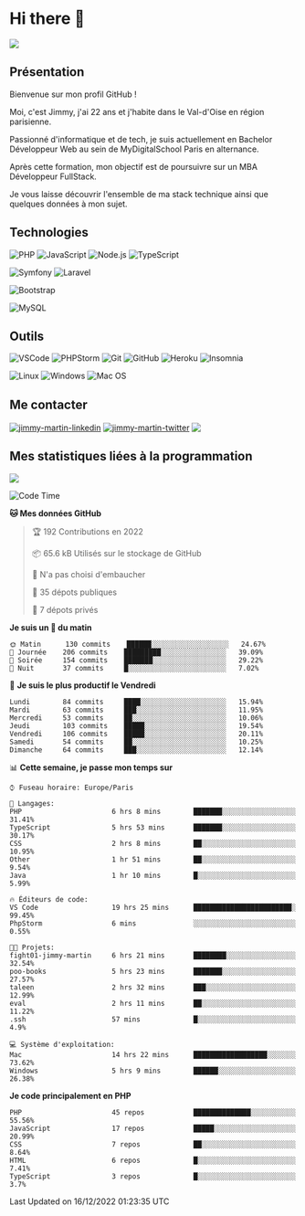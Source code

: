 # Hi there 👋

![](https://komarev.com/ghpvc/?username=jimmy-martin&color=1a1b27)

<!--
**jimmy-martin/jimmy-martin** is a ✨ _special_ ✨ repository because its `README.md` (this file) appears on your GitHub profile.

Here are some ideas to get you started:

- 🔭 I’m currently working on ...
- 🌱 I’m currently learning ...
- 👯 I’m looking to collaborate on ...
- 🤔 I’m looking for help with ...
- 💬 Ask me about ...
- 📫 How to reach me: ...
- 😄 Pronouns: ...
- ⚡ Fun fact: ...
-->

## Présentation

Bienvenue sur mon profil GitHub !

Moi, c'est Jimmy, j'ai 22 ans et j'habite dans le Val-d'Oise en région parisienne.

Passionné d'informatique et de tech, je suis actuellement en Bachelor Développeur Web au sein de MyDigitalSchool Paris en alternance.

Après cette formation, mon objectif est de poursuivre sur un MBA Développeur FullStack.

Je vous laisse découvrir l'ensemble de ma stack technique ainsi que quelques données à mon sujet.

## Technologies

<div>

![PHP](https://img.shields.io/badge/PHP-777BB4?style=for-the-badge&logo=php&logoColor=white) ![JavaScript](https://img.shields.io/badge/JavaScript-F7DF1E?style=for-the-badge&logo=javascript&logoColor=black) ![Node.js](https://img.shields.io/badge/Node.js-43853D?style=for-the-badge&logo=node.js&logoColor=white) ![TypeScript](https://img.shields.io/badge/TypeScript-007ACC?style=for-the-badge&logo=typescript&logoColor=white)

</div>
<div>

![Symfony](https://img.shields.io/badge/Symfony-092E20?style=for-the-badge&logo=symfony&logoColor=white) ![Laravel](https://img.shields.io/badge/Laravel-FF2D20?style=for-the-badge&logo=laravel&logoColor=white)

</div>
<div>

![Bootstrap](https://img.shields.io/badge/Bootstrap-563D7C?style=for-the-badge&logo=bootstrap&logoColor=white)

</div>
<div>

![MySQL](https://img.shields.io/badge/MySQL-4479A1?style=for-the-badge&logo=mysql&logoColor=white)

</div>

## Outils

![VSCode](https://img.shields.io/badge/VSCode-007ACC?style=for-the-badge&logo=visual-studio-code&logoColor=white)
![PHPStorm](http://img.shields.io/badge/-PHPStorm-181717?style=for-the-badge&logo=phpstorm&logoColor=white)
![Git](https://img.shields.io/badge/Git-E44C30?style=for-the-badge&logo=git&logoColor=white)
![GitHub](https://img.shields.io/badge/GitHub-100000?style=for-the-badge&logo=github&logoColor=white)
![Heroku](https://img.shields.io/badge/Heroku-6762a6?style=for-the-badge&logo=heroku&logoColor=white)
![Insomnia](https://img.shields.io/badge/Insomnia-5600cd?style=for-the-badge&logo=insomnia&logoColor=white)

![Linux](https://img.shields.io/badge/Linux-FCC624?style=for-the-badge&logo=linux&logoColor=white)
![Windows](https://img.shields.io/badge/Windows-0078D6?style=for-the-badge&logo=windows&logoColor=white)
![Mac OS](https://img.shields.io/badge/mac%20os-000000?style=for-the-badge&logo=apple&logoColor=white)

## Me contacter

<p>
<a href="https://www.linkedin.com/in/jimmy-martin-dev/" target="blank"><img align="center" src="https://img.shields.io/badge/-LinkedIn-0077B5?style=for-the-badge&logo=Linkedin&logoColor=white&link=https://www.linkedin.com/in/jimmy-martin-dev/" alt="jimmy-martin-linkedin"/></a>
<a href="https://twitter.com/jimmydev_" target="blank"><img align="center" src="https://img.shields.io/badge/-Twitter-1DA1F2?style=for-the-badge&logo=Twitter&logoColor=white&link=https://twitter.com/jimmydev_" alt="jimmy-martin-twitter"/></a>
 <a href="mailto:jimmy.martin952@gmail.com" target="blank"><img align="center" src="https://img.shields.io/badge/gmail-D14836?style=for-the-badge&logo=gmail&logoColor=white" /></a>
</p>

## Mes statistiques liées à la programmation

<a href="https://github-readme-stats.vercel.app/api/top-langs/?username=jimmy-martin&layout=compact">
  <img align="center" src="https://github-readme-stats.vercel.app/api/top-langs/?username=jimmy-martin&layout=compact"/>
</a>



<!--START_SECTION:waka-->
![Code Time](http://img.shields.io/badge/Code%20Time-1%2C358%20hrs%2049%20mins-blue)

**🐱 Mes données GitHub** 

> 🏆 192 Contributions en 2022
 > 
> 📦 65.6 kB Utilisés sur le stockage de GitHub 
 > 
> 🚫 N'a pas choisi d'embaucher
 > 
> 📜 35 dépots publiques 
 > 
> 🔑 7 dépots privés  
 > 
**Je suis un 🐤 du matin** 

```text
🌞 Matin      130 commits    ██████░░░░░░░░░░░░░░░░░░░   24.67% 
🌆 Journée    206 commits    █████████░░░░░░░░░░░░░░░░   39.09% 
🌃 Soirée     154 commits    ███████░░░░░░░░░░░░░░░░░░   29.22% 
🌙 Nuit       37 commits     █░░░░░░░░░░░░░░░░░░░░░░░░   7.02%

```
📅 **Je suis le plus productif le Vendredi** 

```text
Lundi        84 commits     ████░░░░░░░░░░░░░░░░░░░░░   15.94% 
Mardi        63 commits     ███░░░░░░░░░░░░░░░░░░░░░░   11.95% 
Mercredi     53 commits     ██░░░░░░░░░░░░░░░░░░░░░░░   10.06% 
Jeudi        103 commits    █████░░░░░░░░░░░░░░░░░░░░   19.54% 
Vendredi     106 commits    █████░░░░░░░░░░░░░░░░░░░░   20.11% 
Samedi       54 commits     ██░░░░░░░░░░░░░░░░░░░░░░░   10.25% 
Dimanche     64 commits     ███░░░░░░░░░░░░░░░░░░░░░░   12.14%

```


📊 **Cette semaine, je passe mon temps sur** 

```text
⌚︎ Fuseau horaire: Europe/Paris

💬 Langages: 
PHP                      6 hrs 8 mins        ███████░░░░░░░░░░░░░░░░░░   31.41% 
TypeScript               5 hrs 53 mins       ███████░░░░░░░░░░░░░░░░░░   30.17% 
CSS                      2 hrs 8 mins        ██░░░░░░░░░░░░░░░░░░░░░░░   10.95% 
Other                    1 hr 51 mins        ██░░░░░░░░░░░░░░░░░░░░░░░   9.54% 
Java                     1 hr 10 mins        █░░░░░░░░░░░░░░░░░░░░░░░░   5.99%

🔥 Éditeurs de code: 
VS Code                  19 hrs 25 mins      ████████████████████████░   99.45% 
PhpStorm                 6 mins              ░░░░░░░░░░░░░░░░░░░░░░░░░   0.55%

🐱‍💻 Projets: 
fight01-jimmy-martin     6 hrs 21 mins       ████████░░░░░░░░░░░░░░░░░   32.54% 
poo-books                5 hrs 23 mins       ███████░░░░░░░░░░░░░░░░░░   27.57% 
taleen                   2 hrs 32 mins       ███░░░░░░░░░░░░░░░░░░░░░░   12.99% 
eval                     2 hrs 11 mins       ██░░░░░░░░░░░░░░░░░░░░░░░   11.22% 
.ssh                     57 mins             █░░░░░░░░░░░░░░░░░░░░░░░░   4.9%

💻 Système d'exploitation: 
Mac                      14 hrs 22 mins      ██████████████████░░░░░░░   73.62% 
Windows                  5 hrs 9 mins        ██████░░░░░░░░░░░░░░░░░░░   26.38%

```

**Je code principalement en PHP** 

```text
PHP                      45 repos            ██████████████░░░░░░░░░░░   55.56% 
JavaScript               17 repos            █████░░░░░░░░░░░░░░░░░░░░   20.99% 
CSS                      7 repos             ██░░░░░░░░░░░░░░░░░░░░░░░   8.64% 
HTML                     6 repos             █░░░░░░░░░░░░░░░░░░░░░░░░   7.41% 
TypeScript               3 repos             █░░░░░░░░░░░░░░░░░░░░░░░░   3.7%

```



 Last Updated on 16/12/2022 01:23:35 UTC
<!--END_SECTION:waka-->


